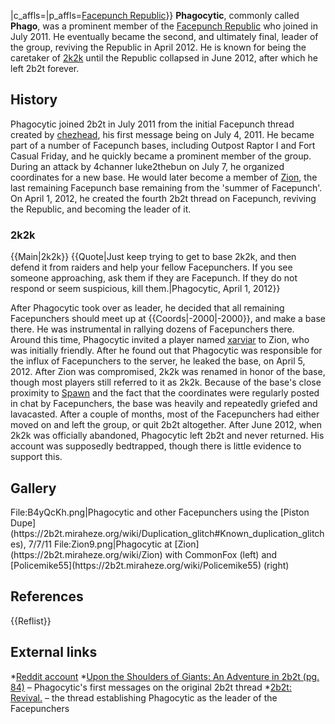 |c_affls=|p_affls=[Facepunch Republic](https://2b2t.miraheze.org/wiki/Facepunch_Republic)}}
**Phagocytic**, commonly called **Phago**, was a prominent member of the [Facepunch Republic](https://2b2t.miraheze.org/wiki/Facepunch_Republic) who joined in July 2011. He eventually became the second, and ultimately final, leader of the group, reviving the Republic in April 2012. He is known for being the caretaker of [2k2k](https://2b2t.miraheze.org/wiki/2k2k) until the Republic collapsed in June 2012, after which he left 2b2t forever.

## History
Phagocytic joined 2b2t in July 2011 from the initial Facepunch thread created by [chezhead](https://2b2t.miraheze.org/wiki/chezhead), his first message being on July 4, 2011. He became part of a number of Facepunch bases, including Outpost Raptor I and Fort Casual Friday, and he quickly became a prominent member of the group. During an attack by 4channer luke2thebun on July 7, he organized coordinates for a new base. He would later become a member of [Zion](https://2b2t.miraheze.org/wiki/Zion), the last remaining Facepunch base remaining from the 'summer of Facepunch'. On April 1, 2012, he created the fourth 2b2t thread on Facepunch, reviving the Republic, and becoming the leader of it.

### 2k2k
{{Main|2k2k}}
{{Quote|Just keep trying to get to base 2k2k, and then defend it from raiders and help your fellow Facepunchers. If you see someone approaching, ask them if they are Facepunch. If they do not respond or seem suspicious, kill them.|Phagocytic, April 1, 2012}}

After Phagocytic took over as leader, he decided that all remaining Facepunchers should meet up at {{Coords|-2000|-2000}}, and make a base there. He was instrumental in rallying dozens of Facepunchers there. Around this time, Phagocytic invited a player named [xarviar](https://2b2t.miraheze.org/wiki/xarviar) to Zion, who was initially friendly. After he found out that Phagocytic was responsible for the influx of Facepunchers to the server, he leaked the base, on April 5, 2012. After Zion was compromised, 2k2k was renamed in honor of the base, though most players still referred to it as 2k2k. Because of the base's close proximity to [Spawn](https://2b2t.miraheze.org/wiki/Spawn) and the fact that the coordinates were regularly posted in chat by Facepunchers, the base was heavily and repeatedly griefed and lavacasted. After a couple of months, most of the Facepunchers had either moved on and left the group, or quit 2b2t altogether. After June 2012, when 2k2k was officially abandoned, Phagocytic left 2b2t and never returned. His account was supposedly bedtrapped, though there is little evidence to support this.

## Gallery
<gallery mode=packed>
File:B4yQcKh.png|Phagocytic and other Facepunchers using the [Piston Dupe](https://2b2t.miraheze.org/wiki/Duplication_glitch#Known_duplication_glitches), 7/7/11
File:Zion9.png|Phagocytic at [Zion](https://2b2t.miraheze.org/wiki/Zion) with CommonFox (left) and [Policemike55](https://2b2t.miraheze.org/wiki/Policemike55) (right)
</gallery>

## References
{{Reflist}}

## External links
*[Reddit account](https://www.reddit.com/user/minecrafterrrr/)
*[Upon the Shoulders of Giants: An Adventure in 2b2t (pg. 84)](https://web.archive.org/web/20190407093450mp_/https://forum.facepunch.com/games/uata/Upon-the-Shoulders-of-Giants-An-Adventure-in-2b2t/84/) – Phagocytic's first messages on the original 2b2t thread
*[2b2t: Revival.](https://web.archive.org/web/20190407062317mp_/https://forum.facepunch.com/games/tnqb/2b2t-Revival/1/) – the thread establishing Phagocytic as the leader of the Facepunchers